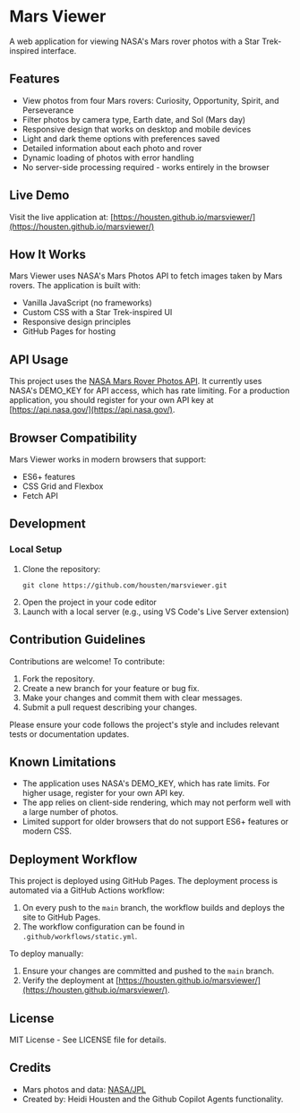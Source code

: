 # Mars Viewer

A web application for viewing NASA's Mars rover photos with a Star Trek-inspired interface.

## Features

- View photos from four Mars rovers: Curiosity, Opportunity, Spirit, and Perseverance
- Filter photos by camera type, Earth date, and Sol (Mars day)
- Responsive design that works on desktop and mobile devices
- Light and dark theme options with preferences saved
- Detailed information about each photo and rover
- Dynamic loading of photos with error handling
- No server-side processing required - works entirely in the browser

## Live Demo

Visit the live application at: [https://housten.github.io/marsviewer/](https://housten.github.io/marsviewer/)

## How It Works

Mars Viewer uses NASA's Mars Photos API to fetch images taken by Mars rovers. The application is built with:

- Vanilla JavaScript (no frameworks)
- Custom CSS with a Star Trek-inspired UI
- Responsive design principles
- GitHub Pages for hosting

## API Usage

This project uses the [NASA Mars Rover Photos API](https://api.nasa.gov/). It currently uses NASA's DEMO_KEY for API access, which has rate limiting. For a production application, you should register for your own API key at [https://api.nasa.gov/](https://api.nasa.gov/).

## Browser Compatibility

Mars Viewer works in modern browsers that support:
- ES6+ features
- CSS Grid and Flexbox
- Fetch API

## Development

### Local Setup

1. Clone the repository:
   ```
   git clone https://github.com/housten/marsviewer.git
   ```
2. Open the project in your code editor
3. Launch with a local server (e.g., using VS Code's Live Server extension)

## Contribution Guidelines

Contributions are welcome! To contribute:
1. Fork the repository.
2. Create a new branch for your feature or bug fix.
3. Make your changes and commit them with clear messages.
4. Submit a pull request describing your changes.

Please ensure your code follows the project's style and includes relevant tests or documentation updates.

## Known Limitations

- The application uses NASA's DEMO_KEY, which has rate limits. For higher usage, register for your own API key.
- The app relies on client-side rendering, which may not perform well with a large number of photos.
- Limited support for older browsers that do not support ES6+ features or modern CSS.

## Deployment Workflow

This project is deployed using GitHub Pages. The deployment process is automated via a GitHub Actions workflow:

1. On every push to the `main` branch, the workflow builds and deploys the site to GitHub Pages.
2. The workflow configuration can be found in `.github/workflows/static.yml`.

To deploy manually:
1. Ensure your changes are committed and pushed to the `main` branch.
2. Verify the deployment at [https://housten.github.io/marsviewer/](https://housten.github.io/marsviewer/).

## License

MIT License - See LICENSE file for details.

## Credits

- Mars photos and data: [NASA/JPL](https://www.jpl.nasa.gov/)
- Created by: Heidi Housten and the Github Copilot Agents functionality.
